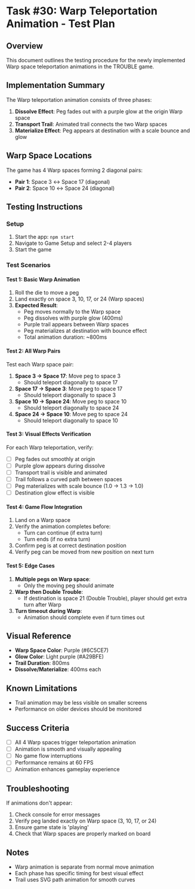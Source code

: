 # Task #30: Warp Teleportation Animation - Test Plan

## Overview
This document outlines the testing procedure for the newly implemented Warp space teleportation animations in the TROUBLE game.

## Implementation Summary
The Warp teleportation animation consists of three phases:
1. **Dissolve Effect**: Peg fades out with a purple glow at the origin Warp space
2. **Transport Trail**: Animated trail connects the two Warp spaces  
3. **Materialize Effect**: Peg appears at destination with a scale bounce and glow

## Warp Space Locations
The game has 4 Warp spaces forming 2 diagonal pairs:
- **Pair 1**: Space 3 ↔ Space 17 (diagonal)
- **Pair 2**: Space 10 ↔ Space 24 (diagonal)

## Testing Instructions

### Setup
1. Start the app: `npm start`
2. Navigate to Game Setup and select 2-4 players
3. Start the game

### Test Scenarios

#### Test 1: Basic Warp Animation
1. Roll the die to move a peg
2. Land exactly on space 3, 10, 17, or 24 (Warp spaces)
3. **Expected Result**:
   - Peg moves normally to the Warp space
   - Peg dissolves with purple glow (400ms)
   - Purple trail appears between Warp spaces
   - Peg materializes at destination with bounce effect
   - Total animation duration: ~800ms

#### Test 2: All Warp Pairs
Test each Warp space pair:
1. **Space 3 → Space 17**: Move peg to space 3
   - Should teleport diagonally to space 17
2. **Space 17 → Space 3**: Move peg to space 17
   - Should teleport diagonally to space 3
3. **Space 10 → Space 24**: Move peg to space 10
   - Should teleport diagonally to space 24
4. **Space 24 → Space 10**: Move peg to space 24
   - Should teleport diagonally to space 10

#### Test 3: Visual Effects Verification
For each Warp teleportation, verify:
- [ ] Peg fades out smoothly at origin
- [ ] Purple glow appears during dissolve
- [ ] Transport trail is visible and animated
- [ ] Trail follows a curved path between spaces
- [ ] Peg materializes with scale bounce (1.0 → 1.3 → 1.0)
- [ ] Destination glow effect is visible

#### Test 4: Game Flow Integration
1. Land on a Warp space
2. Verify the animation completes before:
   - Turn can continue (if extra turn)
   - Turn ends (if no extra turn)
3. Confirm peg is at correct destination position
4. Verify peg can be moved from new position on next turn

#### Test 5: Edge Cases
1. **Multiple pegs on Warp space**: 
   - Only the moving peg should animate
2. **Warp then Double Trouble**:
   - If destination is space 21 (Double Trouble), player should get extra turn after Warp
3. **Turn timeout during Warp**:
   - Animation should complete even if turn times out

## Visual Reference
- **Warp Space Color**: Purple (#6C5CE7)
- **Glow Color**: Light purple (#A29BFE)
- **Trail Duration**: 800ms
- **Dissolve/Materialize**: 400ms each

## Known Limitations
- Trail animation may be less visible on smaller screens
- Performance on older devices should be monitored

## Success Criteria
- [ ] All 4 Warp spaces trigger teleportation animation
- [ ] Animation is smooth and visually appealing
- [ ] No game flow interruptions
- [ ] Performance remains at 60 FPS
- [ ] Animation enhances gameplay experience

## Troubleshooting
If animations don't appear:
1. Check console for error messages
2. Verify peg landed exactly on Warp space (3, 10, 17, or 24)
3. Ensure game state is 'playing'
4. Check that Warp spaces are properly marked on board

## Notes
- Warp animation is separate from normal move animation
- Each phase has specific timing for best visual effect
- Trail uses SVG path animation for smooth curves
